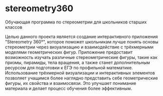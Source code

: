 # stereometry360
Обучающая программа по стереометрии для школьников старших классов


Целью данного проекта является создание интерактивного приложения "Stereometry 360°", которое поможет школьникам лучше понять основы стереометрии через визуализацию и взаимодействие с трёхмерными моделями геометрических фигур. Приложение предоставит возможность изучать различные стереометрические фигуры, такие как призмы, пирамиды, тела вращения, а также станет дополнительным ресурсом для подготовки к ЕГЭ по профильной математике. 
Использование трёхмерной визуализации и интерактивных элементов позволяет учащимся более наглядно представить себе геометрические фигуры, их свойства и взаимосвязи. Это улучшает понимание материала и  делает процесс обучения более эффективным.

